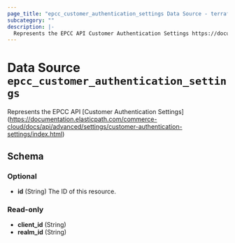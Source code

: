 ```yaml
---
page_title: "epcc_customer_authentication_settings Data Source - terraform-provider-epcc"
subcategory: ""
description: |-
  Represents the EPCC API Customer Authentication Settings https://documentation.elasticpath.com/commerce-cloud/docs/api/advanced/settings/customer-authentication-settings/index.html
---
```


# Data Source `epcc_customer_authentication_settings`

Represents the EPCC API [Customer Authentication Settings] (https://documentation.elasticpath.com/commerce-cloud/docs/api/advanced/settings/customer-authentication-settings/index.html)



## Schema

### Optional

- **id** (String) The ID of this resource.

### Read-only

- **client_id** (String)
- **realm_id** (String)


